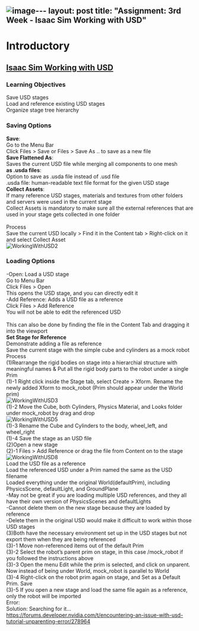 ![image](https://github.com/growingpenguin/growingpenguin.github.io/assets/110277903/22123bbd-6564-45e1-ae97-0d54d10b8384)---
layout: post
title:  "Assignment: 3rd Week - Isaac Sim Working with USD"
---

# Introductory 
## [Isaac Sim Working with USD](https://docs.omniverse.nvidia.com/isaacsim/latest/gui_tutorials/tutorial_intro_usd.html#isaac-sim-app-tutorial-intro-usd)
### Learning Objectives
Save USD stages <br/>
Load and reference existing USD stages <br/>
Organize stage tree hierarchy <br/>

### Saving Options
**Save**: <br/>
Go to the Menu Bar <br/>
Click Files > Save or Files > Save As .. to save as a new file <br/>
**Save Flattened As**: <br/>
Saves the current USD file while merging all components to one mesh <br/>
**as .usda files**: <br/>
Option to save as .usda file instead of .usd file <br/>
.usda file: human-readable text file format for the given USD stage <br/>
**Collect Assets**: <br/> 
If many reference USD stages, materials and textures from other folders and servers were used in the current stage <br/> 
Collect Assets is mandatory to make sure all the external references that are used in your stage gets collected in one folder <br/>  
Process <br/>
Save the current USD locally > Find it in the Content tab > Right-click on it and select Collect Asset <br/>
![WorkingWithUSD2](https://github.com/growingpenguin/growingpenguin.github.io/assets/110277903/cf8f4d3c-bf68-4daf-ab13-82cbbabb8f8c) <br/>

### Loading Options
-Open: Load a USD stage <br/>
Go to Menu Bar  <br/> 
Click Files > Open  <br/>
This opens the USD stage, and you can directly edit it  <br/>
-Add Reference: Adds a USD file as a reference <br/>
Click Files > Add Reference <br/> 
You will not be able to edit the referenced USD <br/>  
This can also be done by finding the file in the Content Tab and dragging it into the viewport <br/> 
**Set Stage for Reference** <br/>
Demonstrate adding a file as reference <br/>
Save the current stage with the simple cube and cylinders as a mock robot <br/> 
Process <br/>
(1)Rearrange the rigid bodies on stage into a hierarchial structure with meaningful names & Put all the rigid body parts to the robot under a single Prim <br/>
(1)-1 Right click inside the Stage tab, select Create > Xform. Rename the newly added Xform to mock_robot (Prim should appear under the World prim) <br/>
![WorkingWithUSD3](https://github.com/growingpenguin/growingpenguin.github.io/assets/110277903/1d4320ff-3dea-4bd5-97ea-eba5e687bf40) <br/>
(1)-2 Move the Cube, both Cylinders, Physics Material, and Looks folder under mock_robot by drag and drop <br/>
![WorkingWithUSD5](https://github.com/growingpenguin/growingpenguin.github.io/assets/110277903/cb25da2c-e5ed-443a-8b69-2436ccc66e00) <br/>
(1)-3 Rename the Cube and Cylinders to the body, wheel_left, and wheel_right <br/>
(1)-4 Save the stage as an USD file <br/>
(2)Open a new stage <br/>
(2)-1 Files > Add Reference or drag the file from Content on to the stage <br/>
![WorkingWithUSD8](https://github.com/growingpenguin/growingpenguin.github.io/assets/110277903/36bb1f4f-00fe-4eab-a65e-c8b2db407ad3) <br/>
Load the USD file as a reference <br/> 
Load the referenced USD under a Prim named the same as the USD filename <br/>
Loaded everything under the original World(defaultPrim), including PhysicsScene, defaultLight, and GroundPlane <br/>
-May not be great if you are loading multiple USD references, and they all have their own version of PhysicsScenes and defaultLights <br/>
-Cannot delete them on the new stage because they are loaded by reference <br/>
-Delete them in the original USD would make it difficult to work within those USD stages <br/>
(3)Both have the necessary environment set up in the USD stages but not export them when they are being referenced <br/>
(3)-1 Move non-referenced items out of the default Prim <br/> 
(3)-2 Select the robot’s parent prim on stage, in this case /mock_robot if you followed the instructions above <br/> 
(3)-3 Open the menu Edit while the prim is selected, and click on unparent. Now instead of being under World, mock_robot is parallel to World <br/> 
(3)-4 Right-click on the robot prim again on stage, and Set as a Default Prim. Save <br/> 
(3)-5 If you open a new stage and load the same file again as a reference, only the robot will be imported <br/> 
Error: <br/>
Solution: Searching for it...  <br/> 
https://forums.developer.nvidia.com/t/encountering-an-issue-with-usd-tutorial-unparenting-error/278964  <br/>


